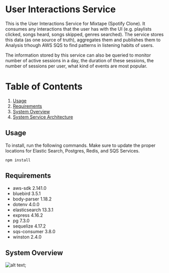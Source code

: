 # User Interactions Service

This is the User Interactions Service for Mixtape (Spotify Clone). It consumes any interactions that the user has with the UI (e.g. playlists clicked, songs heard, songs skipped, genres searched). The service stores this data (as one source of truth), aggregates them and publishes them to Analysis trhough AWS SQS to find patterns in listening habits of users. 

The information stored by this service can also be queried to monitor number of active sessions in a day, the duration of these sessions, the number of sessions per user, what kind of events are most popular.

# Table of Contents

1. [Usage](#Usage)
2. [Requirements](#requirements)
3. [System Overview](#system-overview)
4. [System Service Architecture](#system-service-architecture)
<!-- 5. [Messages Consumed](#messages-consumed)
    1. [Search Query (from Search Service)](#search-query)
    1. [Search Results (from Search Service)](#search-results)
    1. [Booking Details (from Inventory Service)](#booking-details)
1. [Messages Published](#messages-published)
    1. [Sort Order Scores](#sort-order-scores)
    1. [Format](#format)
1. [Schema Design](#schema-design)
    1. [Inventory Service Schema](#inventory-service-schema)
    1. [Recommendation Service Schema](#recommendation-service-schema) -->

## Usage

To install, run the following commands. Make sure to update the proper locations for Elastic Search, Postgres, Redis, and SQS Services.

```
npm install
```

## Requirements

- aws-sdk 2.141.0
- bluebird 3.5.1
- body-parser 1.18.2
- dotenv 4.0.0
- elasticsearch 13.3.1
- express 4.16.2 
- pg 7.3.0
- sequelize 4.17.2
- sqs-consumer 3.8.0
- winston 2.4.0 

## System Overview 

![alt text](https://github.com/mixtape81/user-interactions/system-overview.png " User Interactions Service");

